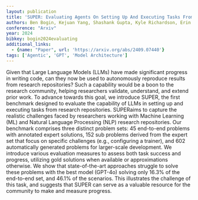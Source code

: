 ```yaml
---
layout: publication
title: 'SUPER: Evaluating Agents On Setting Up And Executing Tasks From Research Repositories'
authors: Ben Bogin, Kejuan Yang, Shashank Gupta, Kyle Richardson, Erin Bransom, Peter Clark, Ashish Sabharwal, Tushar Khot
conference: "Arxiv"
year: 2024
bibkey: bogin2024evaluating
additional_links:
  - {name: "Paper", url: 'https://arxiv.org/abs/2409.07440'}
tags: ['Agentic', 'GPT', 'Model Architecture']
---
```

Given that Large Language Models (LLMs) have made significant progress in
writing code, can they now be used to autonomously reproduce results from
research repositories? Such a capability would be a boon to the research
community, helping researchers validate, understand, and extend prior work. To
advance towards this goal, we introduce SUPER, the first benchmark designed to
evaluate the capability of LLMs in setting up and executing tasks from research
repositories. SUPERaims to capture the realistic challenges faced by
researchers working with Machine Learning (ML) and Natural Language Processing
(NLP) research repositories. Our benchmark comprises three distinct problem
sets: 45 end-to-end problems with annotated expert solutions, 152 sub problems
derived from the expert set that focus on specific challenges (e.g.,
configuring a trainer), and 602 automatically generated problems for
larger-scale development. We introduce various evaluation measures to assess
both task success and progress, utilizing gold solutions when available or
approximations otherwise. We show that state-of-the-art approaches struggle to
solve these problems with the best model (GPT-4o) solving only 16.3% of the
end-to-end set, and 46.1% of the scenarios. This illustrates the challenge of
this task, and suggests that SUPER can serve as a valuable resource for the
community to make and measure progress.
